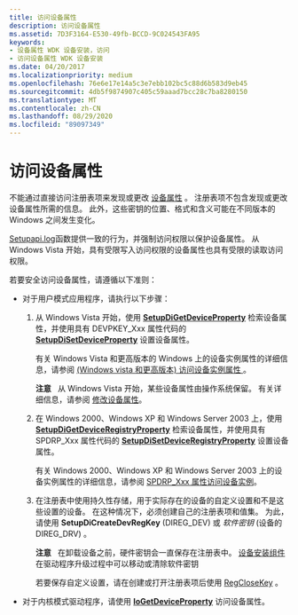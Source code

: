 ```yaml
---
title: 访问设备属性
description: 访问设备属性
ms.assetid: 7D3F3164-E530-49fb-BCCD-9C024543FA95
keywords:
- 设备属性 WDK 设备安装，访问
- 访问设备属性 WDK 设备安装
ms.date: 04/20/2017
ms.localizationpriority: medium
ms.openlocfilehash: 76e6e17e14a5c3e7ebb102bc5c88d6b583d9eb45
ms.sourcegitcommit: 4db5f9874907c405c59aaad7bcc28c7ba8280150
ms.translationtype: MT
ms.contentlocale: zh-CN
ms.lasthandoff: 08/29/2020
ms.locfileid: "89097349"
---
```

# <a name="accessing-device-properties"></a>访问设备属性


不能通过直接访问注册表项来发现或更改 [设备属性](device-properties.md) 。 注册表项不包含发现或更改设备属性所需的信息。 此外，这些密钥的位置、格式和含义可能在不同版本的 Windows 之间发生变化。

[Setupapi.log](setupapi.md)函数提供一致的行为，并强制访问权限以保护设备属性。 从 Windows Vista 开始，具有受限写入访问权限的设备属性也具有受限的读取访问权限。

若要安全访问设备属性，请遵循以下准则：

-   对于用户模式应用程序，请执行以下步骤：

    1.  从 Windows Vista 开始，使用 [**SetupDiGetDeviceProperty**](/windows/desktop/api/setupapi/nf-setupapi-setupdigetdevicepropertyw) 检索设备属性，并使用具有 DEVPKEY_Xxx 属性代码的 [**SetupDiSetDeviceProperty**](/windows/desktop/api/setupapi/nf-setupapi-setupdisetdevicepropertyw) 设置设备属性。

        有关 Windows Vista 和更高版本的 Windows 上的设备实例属性的详细信息，请参阅 [ (Windows vista 和更高版本) 访问设备实例属性 ](accessing-device-instance-properties--windows-vista-and-later-.md)。

        **注意**   从 Windows Vista 开始，某些设备属性由操作系统保留。 有关详细信息，请参阅 [修改设备属性](modifying-device-properties.md)。

    2.  在 Windows 2000、Windows XP 和 Windows Server 2003 上，使用 [**SetupDiGetDeviceRegistryProperty**](/windows/desktop/api/setupapi/nf-setupapi-setupdigetdeviceinterfacepropertyw) 检索设备属性，并使用具有 SPDRP_Xxx 属性代码的 [**SetupDiSetDeviceRegistryProperty**](/windows/desktop/api/setupapi/nf-setupapi-setupdisetdeviceregistrypropertya) 设置设备属性。

        有关 Windows 2000、Windows XP 和 Windows Server 2003 上的设备实例属性的详细信息，请参阅 [SPDRP_Xxx 属性访问设备实例](accessing-device-instance-spdrp-xxx-properties.md)。

    3.  在注册表中使用持久性存储，用于实际存在的设备的自定义设置和不是这些设置的设备。 在这种情况下，必须创建自己的注册表项和值集。 为此，请使用 **SetupDiCreateDevRegKey** (DIREG_DEV) 或 *软件密钥* (设备的 DIREG_DRV) 。

        **注意**   在卸载设备之前，硬件密钥会一直保存在注册表中。 [设备安装组件](/previous-versions/ff541277(v=vs.85))在驱动程序升级过程中可以移动或清除软件密钥

        若要保存自定义设置，请在创建或打开注册表项后使用 [RegCloseKey](https://go.microsoft.com/fwlink/p/?linkid=194543) 。

-   对于内核模式驱动程序，请使用 [**IoGetDeviceProperty**](/windows-hardware/drivers/ddi/wdm/nf-wdm-iogetdeviceproperty) 访问设备属性。

 

